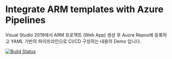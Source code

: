 # Integrate ARM templates with Azure Pipelines  

Visual Studio 2019에서 ARM 프로젝트 (Web App) 생성 후 Auzre Repos에 등록하고 YAML 기반의 파이프라인으로 CI/CD 구성하는 내용의 Demo 입니다. 


[![Build Status](https://dev.azure.com/zerobig-devops/ExampleAppDeploy/_apis/build/status/ExampleAppDeploy?branchName=master)](https://dev.azure.com/zerobig-devops/ExampleAppDeploy/_build/latest?definitionId=111&branchName=master)
